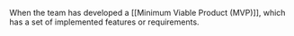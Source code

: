 When the team has developed a [[Minimum Viable Product (MVP)]], which has a set of implemented features or requirements. 